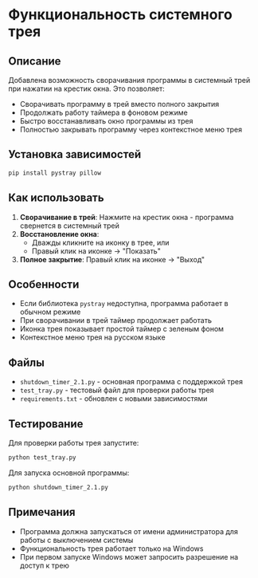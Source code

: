 # Функциональность системного трея

## Описание

Добавлена возможность сворачивания программы в системный трей при нажатии на крестик окна. Это позволяет:

- Сворачивать программу в трей вместо полного закрытия
- Продолжать работу таймера в фоновом режиме
- Быстро восстанавливать окно программы из трея
- Полностью закрывать программу через контекстное меню трея

## Установка зависимостей

```bash
pip install pystray pillow
```

## Как использовать

1. **Сворачивание в трей**: Нажмите на крестик окна - программа свернется в системный трей
2. **Восстановление окна**: 
   - Дважды кликните на иконку в трее, или
   - Правый клик на иконке → "Показать"
3. **Полное закрытие**: Правый клик на иконке → "Выход"

## Особенности

- Если библиотека `pystray` недоступна, программа работает в обычном режиме
- При сворачивании в трей таймер продолжает работать
- Иконка трея показывает простой таймер с зеленым фоном
- Контекстное меню трея на русском языке

## Файлы

- `shutdown_timer_2.1.py` - основная программа с поддержкой трея
- `test_tray.py` - тестовый файл для проверки работы трея
- `requirements.txt` - обновлен с новыми зависимостями

## Тестирование

Для проверки работы трея запустите:

```bash
python test_tray.py
```

Для запуска основной программы:

```bash
python shutdown_timer_2.1.py
```

## Примечания

- Программа должна запускаться от имени администратора для работы с выключением системы
- Функциональность трея работает только на Windows
- При первом запуске Windows может запросить разрешение на доступ к трею
